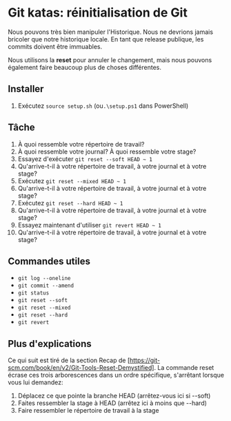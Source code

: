 # Git katas: réinitialisation de Git
Nous pouvons très bien manipuler l'Historique. Nous ne devrions jamais  bricoler que notre historique locale. En tant que release publique, les commits doivent être immuables.

Nous utilisons la **reset** pour annuler le changement, mais nous pouvons également faire beaucoup plus de choses différentes.

## Installer

1. Exécutez `source setup.sh` (ou`.\setup.ps1` dans PowerShell)

## Tâche

1. À quoi ressemble votre répertoire de travail?
2. À quoi ressemble votre journal? À quoi ressemble votre stage?
3. Essayez d'exécuter `git reset --soft HEAD ~ 1`
4. Qu'arrive-t-il à votre répertoire de travail, à votre journal et à votre stage?
5. Exécutez `git reset --mixed HEAD ~ 1`
6. Qu'arrive-t-il à votre répertoire de travail, à votre journal et à votre stage?
7. Exécutez `git reset --hard HEAD ~ 1`
8. Qu'arrive-t-il à votre répertoire de travail, à votre journal et à votre stage?
9. Essayez maintenant d'utiliser `git revert HEAD ~ 1`
10. Qu'arrive-t-il à votre répertoire de travail, à votre journal et à votre stage?

## Commandes utiles

- `git log --oneline`
- `git commit --amend`
- `git status`
- `git reset --soft`
- `git reset --mixed`
- `git reset --hard`
- `git revert`

## Plus d'explications

Ce qui suit est tiré de la section Recap de [https://git-scm.com/book/en/v2/Git-Tools-Reset-Demystified].
La commande reset écrase ces trois arborescences dans un ordre spécifique, s'arrêtant lorsque vous lui demandez:
1. Déplacez ce que pointe la branche HEAD (arrêtez-vous ici si --soft)
2. Faites ressembler la stage à HEAD (arrêtez ici à moins que --hard)
3. Faire ressembler le répertoire de travail à la stage
